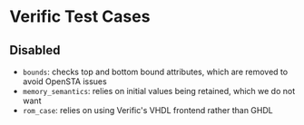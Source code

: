 # Verific Test Cases

## Disabled

- `bounds`: checks top and bottom bound attributes, which are removed to avoid OpenSTA issues
- `memory_semantics`: relies on initial values being retained, which we do not want
- `rom_case`: relies on using Verific's VHDL frontend rather than GHDL
